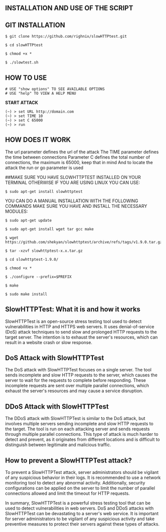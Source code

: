 ## INSTALLATION AND USE OF THE SCRIPT

## GIT INSTALLATION
```
$ git clone https://github.com/righnix/slowHTTPtest.git

$ cd slowHTTPtest

$ chmod +x *

$ ./slowtest.sh
```
## HOW TO USE 
```
# USE "show options" TO SEE AVAILABLE OPTIONS 
# USE "help" TO VIEW A HELP MENU
```

**START ATTACK**
```
(~) > set URL http://domain.com
(~) > set TIME 10
(~) > set C 65000
(~) > run
```
## HOW DOES IT WORK

The url parameter defines the url of the attack 
The TIME parameter defines the time between connections 
Parameter C defines the total number of connections, the maximum is 65000, keep that in mind
And to locate the attack the run or go parameter is used


##MAKE SURE YOU HAVE SLOWHTTPTEST INSTALLED ON YOUR TERMINAL OTHERWISE IF YOU ARE USING LINUX YOU CAN USE:
```
$ sudo apt-get install slowhttptest
```
YOU CAN DO A MANUAL INSTALLATION WITH THE FOLLOWING COMMANDS MAKE SURE YOU HAVE AND INSTALL THE NECESSARY MODULES:

```
$ sudo apt-get update

$ sudo apt-get install wget tar gcc make

$ wget https://github.com/shekyan/slowhttptest/archive/refs/tags/v1.9.0.tar.gz

$ tar -xzvf slowhttptest-x.x.tar.gz

$ cd slowhttptest-1.9.0/

$ chmod +x *

$ ./configure --prefix=$PREFIX

$ make

$ sudo make install
```


## SlowHTTPTest: What it is and how it works

SlowHTTPTest is an open-source stress testing tool used to detect vulnerabilities in HTTP and HTTPS web servers. It uses denial-of-service (DoS) attack techniques to send slow and prolonged HTTP requests to the target server. The intention is to exhaust the server's resources, which can result in a website crash or slow response.

## DoS Attack with SlowHTTPTest

The DoS attack with SlowHTTPTest focuses on a single server. The tool sends incomplete and slow HTTP requests to the server, which causes the server to wait for the requests to complete before responding. These incomplete requests are sent over multiple parallel connections, which exhaust the server's resources and may cause a service disruption.

## DDoS Attack with SlowHTTPTest

The DDoS attack with SlowHTTPTest is similar to the DoS attack, but involves multiple servers sending incomplete and slow HTTP requests to the target. The tool is run on each attacking server and sends requests through multiple parallel connections. This type of attack is much harder to detect and prevent, as it originates from different locations and is difficult to distinguish between legitimate and malicious traffic.

## How to prevent a SlowHTTPTest attack?

To prevent a SlowHTTPTest attack, server administrators should be vigilant of any suspicious behavior in their logs. It is recommended to use a network monitoring tool to detect any abnormal activity. Additionally, security configurations can be applied on the server to limit the number of parallel connections allowed and limit the timeout for HTTP requests.

In summary, SlowHTTPTest is a powerful stress testing tool that can be used to detect vulnerabilities in web servers. DoS and DDoS attacks with SlowHTTPTest can be devastating to a server's web service. It is important for server administrators to be vigilant of any suspicious activity and take preventive measures to protect their servers against these types of attacks.

